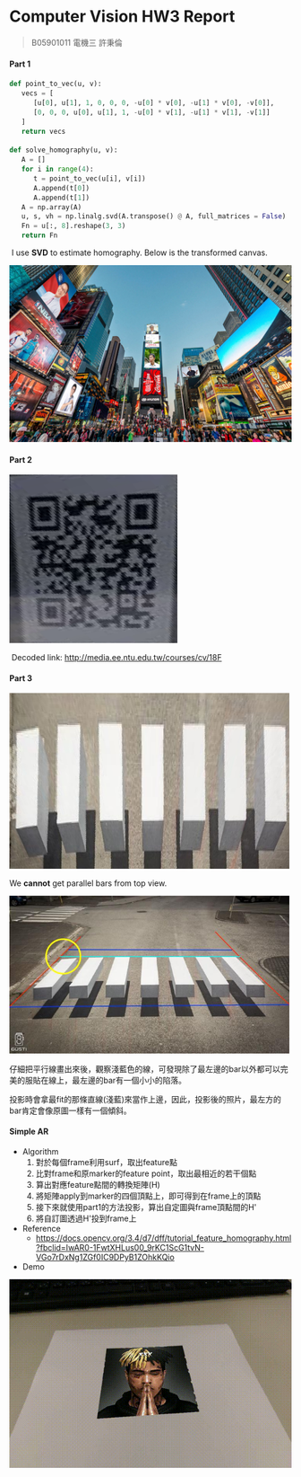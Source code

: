 # Computer Vision HW3 Report

> B05901011 電機三 許秉倫



#### Part 1

```python
def point_to_vec(u, v):
   vecs = [
      [u[0], u[1], 1, 0, 0, 0, -u[0] * v[0], -u[1] * v[0], -v[0]],
      [0, 0, 0, u[0], u[1], 1, -u[0] * v[1], -u[1] * v[1], -v[1]]
   ]
   return vecs

def solve_homography(u, v):
   A = []
   for i in range(4):
      t = point_to_vec(u[i], v[i])
      A.append(t[0])
      A.append(t[1])
   A = np.array(A)
   u, s, vh = np.linalg.svd(A.transpose() @ A, full_matrices = False)
   Fn = u[:, 8].reshape(3, 3)
   return Fn
```

​	I use **SVD** to estimate homography. Below is the transformed canvas.

<img src="output/part1.png" width="600px">

#### Part 2

<img src="output/part2.png" width="300px"/>



​	Decoded link: http://media.ee.ntu.edu.tw/courses/cv/18F

#### Part 3 

<img src="output/part3.png" width="500px"/>

We **cannot** get parallel bars from top view.



<img src="assets/part3_edit.jpg" width="500px">

仔細把平行線畫出來後，觀察淺藍色的線，可發現除了最左邊的bar以外都可以完美的服貼在線上，最左邊的bar有一個小小的陷落。

投影時會拿最fit的那條直線(淺藍)來當作上邊，因此，投影後的照片，最左方的bar肯定會像原圖一樣有一個傾斜。

#### Simple AR

- Algorithm
  1. 對於每個frame利用surf，取出feature點
  2. 比對frame和原marker的feature point，取出最相近的若干個點
  3. 算出對應feature點間的轉換矩陣(H)
  4. 將矩陣apply到marker的四個頂點上，即可得到在frame上的頂點
  5. 接下來就使用part1的方法投影，算出自定圖與frame頂點間的H'
  6. 將自訂圖透過H'投到frame上
- Reference
  - https://docs.opencv.org/3.4/d7/dff/tutorial_feature_homography.html?fbclid=IwAR0-1FwtXHLus00_9rKC1ScG1tvN-VGo7rDxNg1ZGf0IC9DPyB1ZOhkKQio
- Demo

<img src="output/bonus.gif"/>
